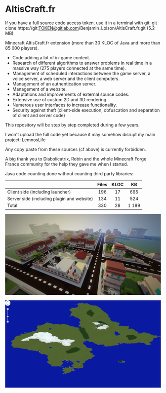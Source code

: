 # AltisCraft.fr

If you have a full source code access token, use it in a terminal with git: git clone https://git:TOKEN@gitlab.com/Benjamin_Loison/AltisCraft.fr.git (5.2 MB)

Minecraft AltisCraft.fr extension (more than 30 KLOC of Java and more than 85 000 players).

- Code adding a lot of in-game content.
- Research of different algorithms to answer problems in real time in a massive way (275 players connected at the same time).
- Management of scheduled interactions between the game server, a voice server, a web server and the client computers.
- Management of an authentication server.
- Management of a website.
- Adaptations and improvements of external source codes.
- Extensive use of custom 2D and 3D rendering.
- Numerous user interfaces to increase functionality.
- Security against theft (client-side execution, obfuscation and separation of client and server code)

This repository will be step by step completed during a few years.

I won't upload the full code yet because it may somehow disrupt my main project: LemnosLife

<!-- Toute reprise du code doit impliquer une remarque à l'utilisateur finale que vous avez utilisé mon code. Ceci peut passer par un fichier texte téléchargé sur chaque ordinateur utilisant mon code.

Vous ne pouvez faire de l'argent de n'importe quelle manière avec mon code.
Je considère qu'utiliser mon code dans un projet rend l'entièreté du projet gratuit, cependant je peux tolérer que ce ne soit pas le cas tant que mon code ne soit pas un facteur important de la popularité de votre projet.

J'invite le développeur à comprendre, tester et modifier.
Toute utilisation abusive de littéralement copier-coller sera punie, des modifications de la charte graphique sont par exemple un moyen de contourner ce critère.) -->

<!-- Merci aux plus de 85 000 joueurs qui ont joué sur mon serveur avec cette extension. -->

<!-- Note: Ce code source peut daté et je ne suis pas fière de certaines parties. C'était mon tout premier projet d'informatique et c'est pour ce projet que mon engouement pour la programmation a débuté.  Quelques rares parties peuvent provenir de Flan's Mod et ThirstMod (j'ai fait mon maximum pour éviter de reuploader une partie de leurs codes).-->

Any copy paste from these sources (cf above) is currently forbidden.

A big thank you to Diabolicatrix, Robin and the whole Minecraft Forge France community for the help they gave me when I started.

Java code counting done without counting third party libraries:

|                                            | Files | KLOC | KB    |
| -------------------------------------------|:-----:|:----:|:-----:|
| Client side (including launcher)           | 196   | 17   | 665   |
| Server side (including plugin and website) | 134   | 11   | 524   |
| Total                                      | 330   | 28   | 1 189 |

![alt text](https://raw.githubusercontent.com/Benjamin-Loison/AltisCraft.fr/master/Website/Images/12.png)

![alt text](https://raw.githubusercontent.com/Benjamin-Loison/AltisCraft.fr/master/Website/Images/11.png)
